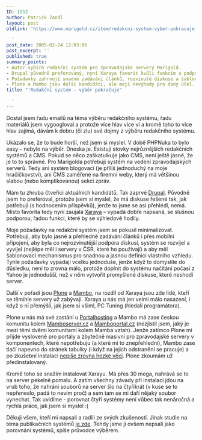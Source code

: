 ```yaml
---
ID: 1552
author: Patrick Zandl
layout: post
oldlink: 'https://www.marigold.cz/item/redakcni-system-vyber-pokracuje

  '
post_date: 2005-02-24 12:03:06
post_excerpt: ''
published: true
summary_points:
- Autor vybírá redakční systém pro zpravodajské servery Marigold.
- Drupal původně preferovaný, nyní Xaraya favorit kvůli funkcím a podpoře.
- Požadavky zahrnují snadné zadávání článků, rozvinuté diskuse a šablonování.
- Plone a Mambo jsou další kandidáti, ale mají nevýhody pro daný účel.
title: "'Redakční systém – výběr pokračuje"

  '
---
```


<p>Dostal jsem řadu emailů na téma výběru redakčního systému, řadu materiálů jsem vygoogloval a protože více hlav více ví a kromě toho to více hlav zajímá, dávám k dobru (či zlu) své dojmy z výběru redakčního systému. </p>

<p>Ukázalo se, že to bude horší, než jsem si myslel. V době PHPNuka to bylo easy – nebylo na výběr. Dneska je. Existují stovky nejrůznějších redakčních systémů a CMS. Pokud se něco zaškatulkuje jako CMS, není ještě jasné, že je to to správné. Pro Marigolda potřebuji systém na vedení zpravodajských serverů. Tedy ani systém blogovací (je příliš jednoduchý na moje hračičkovství), ani CMS zaměřené na firemní weby, který má většinou slabou (nebo  komplikovanou) sekci zpráv. </p>

<p>Mám tu zhruba čtveřici aktuálních kandidátů. Tak zaprvé <a href="http://www.drupal.org">Drupal</a>. Původně jsem ho preferoval, protože jsem si myslel, že má diskuse řešené tak, jak potřebuji (s hodnocením příspěvků), jenže to jsme se asi přehlédl, nemá. Místo favorita tedy nyní zaujala <a href="http://www.xaraya.com">Xaraya</a> – vypadá dobře napsaná, se slušnou podporou, řadou funkcí, které by se výhledově hodily. </p>

<p>Moje požadavky na redakční systém jsem se pokusil minimalizovat. Potřebuji, aby bylo jasné a přehledné zadávání článků i přes mobilní připojení, aby byla co nejrozvinutější podpora diskusí, systém se rozvíjel a vyvíjel (nejlépe měl i servery v ČSR, které ho používají) a aby měl šablonovací mechanismus pro snadnou a jasnou definici vlastního vzhledu. Tyhle požadavky vypadají vcelku jednoduše, jenže když to domyslíte do důsledku, není to zrovna málo, protože doplnit do systému načítání počasí z Yahoo je jednodušší, než v něm vytvořit promyšlené diskuse, které neshodí server. </p>

<p>Další v pořadí jsou <a href="http://www.plone.org">Plone</a> a <a href="http://www.mamboserver.com/">Mambo</a>, na rozdíl od Xaraya jsou zde lidé, kteří se těmihle servery už zabývají. Xaraya u nás má jen velmi málo nasazení, i když o ní přemýšlí, jak jsem si všiml, PC Tuning (hledali programátora).</p>

<p>Plone u nás má své zastání u <a href="http://www.portalhosting.cz/solutions/Plone_technologie">Portalhosting</a> a Mambo má zase českou komunitu kolem <a href="http://www.Mamboserver.cz">Mamboserver.cz</a> a <a href="http://www.Mamboportal.cz">Mamboportal.cz</a> (nezjistil jsem, jaký je mezi těmi dvěmi komunitami kolem Mamba vztah). Jenže zatímco Plone mi přijde vysloveně pro portály a zbytečně masivní pro zpravodajské servery v komponentech, které nepotřebuju (a které mi to znepřehlední), Mambo zase tlačí napevno do stránek tabulky (i když na jejich odstranění se pracuje) a po zkušební instalaci <a href="http://tangero.me.cz/mambo/">nepíše zrovna hezké věci</a>. Plone zkoumám už předinstalovaný. </p>

<p>Kromě toho se snažím instalovat Xarayu. Má přes 30 mega, nahrává se to na server pekelně pomalu. A zatím všechny závady při instalaci jdou na vrub toho, že nahrání souborů na server šlo na čtyřikrát (v kuse se to nepřeneslo, padá to nevím proč) a sem tam se mi daří nějaký soubor vynechat. Tak uvidíme - porovnat čtyři systémy není vůbec tak nenáročná a rychlá práce, jak jsem si myslel :(</p>

<p>Děkuji všem, kteří mi napsali a radili ze svých zkušeností. Jinak studie na téma publikačních systémů <a href="http://www.ariga.cz/saa1.html">je zde</a>. Tehdy jsme ji ovšem nepsali jako porovnání systémů, spíše průvodce výběrem.
</p>